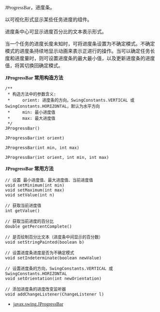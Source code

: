 <font face="SimSun" size=3>

JProgressBar，进度条。

以可视化形式显示某些任务进度的组件。

进度条中心可显示进度百分比的文本表示形式。

当一个任务的进度长度未知时，可将进度条设置为不确定模式。不确定模式的进度条持续地显示动画来表示正进行的操作。当可以确定任务长度和进度量时，则可设置进度条的最大最小值，以及更新进度条的进度值，将其切换回确定模式。

**JProgressBar 常用构造方法**

~~~
/**
 * 构造方法中的参数含义:
 *     orient: 进度条的方向，SwingConstants.VERTICAL 或 SwingConstants.HORIZONTAL，默认为水平方向
 *     min: 最小进度值
 *     max: 最大进度值
 */
JProgressBar()

JProgressBar(int orient)

JProgressBar(int min, int max)

JProgressBar(int orient, int min, int max)

~~~

**JProgressBar 常用方法**

~~~
// 设置 最小进度值、最大进度值、当前进度值
void setMinimum(int min)
void setMaximum(int max)
void setValue(int n)

// 获取当前进度值
int getValue()

// 获取当前进度的百分比
double getPercentComplete()

// 是否绘制百分比文本（进度条中间显示的百分数）
void setStringPainted(boolean b)

// 设置进度条进度是否为不确定模式
void setIndeterminate(boolean newValue)

// 设置进度条的方向，SwingConstants.VERTICAL 或 SwingConstants.HORIZONTAL
void setOrientation(int newOrientation)

// 添加进度条的进度改变监听器
void addChangeListener(ChangeListener l)

~~~





- [javax.swing.JProgressBar](https://docs.oracle.com/javase/8/docs/api/javax/swing/JProgressBar.html)

</font>